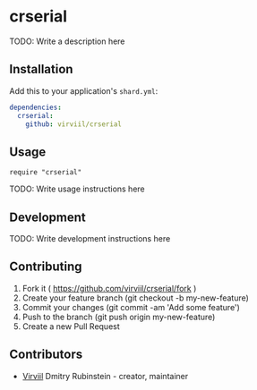 # crserial

TODO: Write a description here

## Installation


Add this to your application's `shard.yml`:

```yaml
dependencies:
  crserial:
    github: virviil/crserial
```


## Usage


```crystal
require "crserial"
```


TODO: Write usage instructions here

## Development

TODO: Write development instructions here

## Contributing

1. Fork it ( https://github.com/virviil/crserial/fork )
2. Create your feature branch (git checkout -b my-new-feature)
3. Commit your changes (git commit -am 'Add some feature')
4. Push to the branch (git push origin my-new-feature)
5. Create a new Pull Request

## Contributors

- [Virviil](https://github.com/virviil) Dmitry Rubinstein - creator, maintainer
